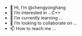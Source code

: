 - 👋 Hi, I’m @chengyonghang
- 👀 I’m interested in ...C++
- 🌱 I’m currently learning ... 
- 💞️ I’m looking to collaborate on ...
- 📫 How to reach me ...

<!---
chengyonghang/chengyonghang is a ✨ special ✨ repository because its `README.md` (this file) appears on your GitHub profile.
You can click the Preview link to take a look at your changes.
--->
